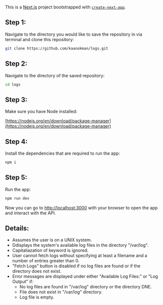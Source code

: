 This is a [Next.js](https://nextjs.org) project bootstrapped with [`create-next-app`](https://nextjs.org/docs/app/api-reference/cli/create-next-app).

## Step 1: 
Navigate to the directory you would like to save the repository in via terminal and clone this repository:

```bash
git clone https://github.com/kaanokman/logs.git
```

## Step 2:
Navigate to the directory of the saved repository:

```bash
cd logs
```

## Step 3:
Make sure you have Node installed:

[https://nodejs.org/en/download/package-manager](https://nodejs.org/en/download/package-manager)

## Step 4:
Install the dependencies that are required to run the app:

```bash
npm i
```

## Step 5:
Run the app:
```bash
npm run dev
```

Now you can go to [http://localhost:3000](http://localhost:3000) with your browser to open the app and interact with the API.

## Details:
- Assumes the user is on a UNIX system.
- Ddisplays the system's available log files in the directory "/var/log".
- Capitaliazation of keyword is ignored.
- User cannot fetch logs without specifying at least a filename and a number of entries greater than 0.
- "Fetch Logs" button is disabled if no log files are found or if the directory does not exist.
- Error messages are displayed under either "Available Log Files:" or "Log Output" if:
  - No log files are found in "/var/log" directory or the directory DNE.
  - File does not exist in "/var/log" directory.
  - Log file is empty.
